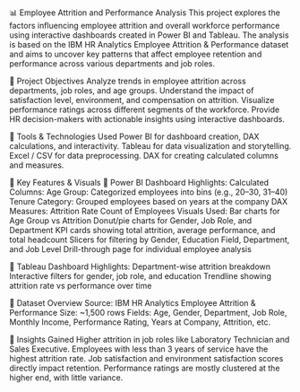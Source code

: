 📊 Employee Attrition and Performance Analysis
This project explores the factors influencing employee attrition and overall workforce performance using interactive dashboards created in Power BI and Tableau. The analysis is based on the IBM HR Analytics Employee Attrition & Performance dataset and aims to uncover key patterns that affect employee retention and performance across various departments and job roles.

🎯 Project Objectives
Analyze trends in employee attrition across departments, job roles, and age groups.
Understand the impact of satisfaction level, environment, and compensation on attrition.
Visualize performance ratings across different segments of the workforce.
Provide HR decision-makers with actionable insights using interactive dashboards.

🧰 Tools & Technologies Used
Power BI for dashboard creation, DAX calculations, and interactivity.
Tableau for data visualization and storytelling.
Excel / CSV for data preprocessing.
DAX for creating calculated columns and measures.

🧠 Key Features & Visuals
🔹 Power BI Dashboard Highlights:
Calculated Columns:
  Age Group: Categorized employees into bins (e.g., 20–30, 31–40)
  Tenure Category: Grouped employees based on years at the company
DAX Measures:
  Attrition Rate
  Count of Employees
Visuals Used:
  Bar charts for Age Group vs Attrition
  Donut/pie charts for Gender, Job Role, and Department
  KPI cards showing total attrition, average performance, and total headcount
  Slicers for filtering by Gender, Education Field, Department, and Job Level
  Drill-through page for individual employee analysis

🔹 Tableau Dashboard Highlights:
Department-wise attrition breakdown
Interactive filters for gender, job role, and education
Trendline showing attrition rate vs performance over time

🧩 Dataset Overview
Source: IBM HR Analytics Employee Attrition & Performance
Size: ~1,500 rows
Fields: Age, Gender, Department, Job Role, Monthly Income, Performance Rating, Years at Company, Attrition, etc.

📌 Insights Gained
Higher attrition in job roles like Laboratory Technician and Sales Executive.
Employees with less than 3 years of service have the highest attrition rate.
Job satisfaction and environment satisfaction scores directly impact retention.
Performance ratings are mostly clustered at the higher end, with little variance.
